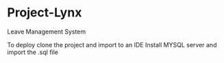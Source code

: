 # Project-Lynx
Leave Management System

To deploy clone the project and import to an IDE
Install MYSQL server and import the .sql file
